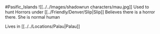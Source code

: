 #Pasific_Islands
![[../../Images/shadowrun characters/mau.jpg]]
Used to hunt Horrors under [[../Friendly/Denver/Slip|Slip]]
Believes there is a horror there.
She is normal human

Lives in [[../../Locations/Palau|Palau]]